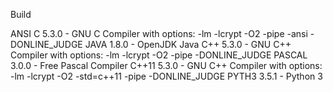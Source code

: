 Build

  ANSI C 5.3.0 - GNU C Compiler with options: -lm -lcrypt -O2 -pipe -ansi -DONLINE_JUDGE
  JAVA 1.8.0 - OpenJDK Java
  C++ 5.3.0 - GNU C++ Compiler with options: -lm -lcrypt -O2 -pipe -DONLINE_JUDGE
  PASCAL 3.0.0 - Free Pascal Compiler
  C++11 5.3.0 - GNU C++ Compiler with options: -lm -lcrypt -O2 -std=c++11 -pipe -DONLINE_JUDGE
  PYTH3 3.5.1 - Python 3
